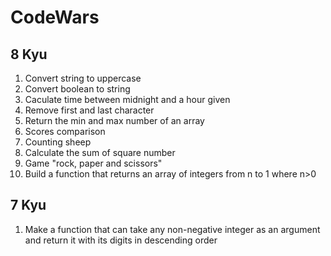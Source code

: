 # CodeWars

## 8 Kyu

1. Convert string to uppercase
2. Convert boolean to string
3. Caculate time between midnight and a hour given
4. Remove first and last character
5. Return the min and max number of an array
6. Scores comparison
7. Counting sheep
8. Calculate the sum of square number
9. Game "rock, paper and scissors"
10. Build a function that returns an array of integers from n to 1 where n>0

## 7 Kyu

1. Make a function that can take any non-negative integer as an argument and return it with its digits in descending order
